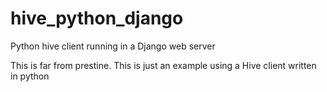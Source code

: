 # hive_python_django
Python hive client running in a Django web server

This is far from prestine. This is just an example using a Hive client written in python
